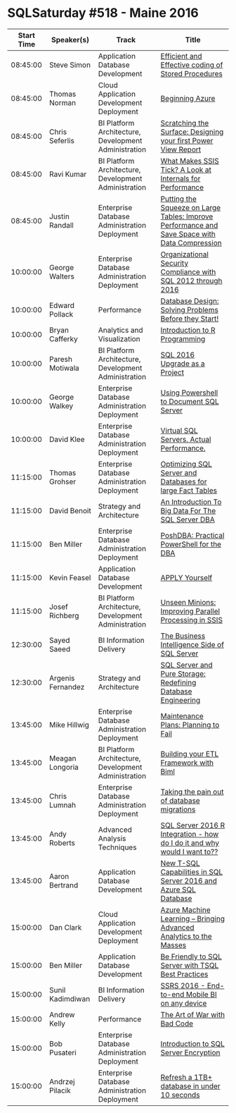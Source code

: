 # SQLSaturday #518 - Maine 2016
Start Time|Speaker(s)|Track|Title
---|---|---|---
08:45:00|Steve Simon|Application  Database Development|[Efficient and Effective coding of Stored Procedures](45151.md)
08:45:00|Thomas Norman|Cloud Application Development  Deployment|[Beginning Azure](45830.md)
08:45:00|Chris Seferlis|BI Platform Architecture, Development  Administration|[Scratching the Surface: Designing your first Power View Report](45965.md)
08:45:00|Ravi Kumar|BI Platform Architecture, Development  Administration|[What Makes SSIS Tick? A Look at Internals for Performance](46389.md)
08:45:00|Justin Randall|Enterprise Database Administration  Deployment|[Putting the Squeeze on Large Tables: Improve Performance and Save Space with Data Compression](46909.md)
10:00:00|George Walters|Enterprise Database Administration  Deployment|[Organizational Security  Compliance with SQL 2012 through 2016](45161.md)
10:00:00|Edward Pollack|Performance|[Database Design: Solving Problems Before they Start!](45177.md)
10:00:00|Bryan Cafferky|Analytics and Visualization|[Introduction to R Programming](45200.md)
10:00:00|Paresh Motiwala|BI Platform Architecture, Development  Administration|[SQL 2016 Upgrade as a Project](46213.md)
10:00:00|George Walkey|Enterprise Database Administration  Deployment|[Using Powershell to Document SQL Server](46593.md)
10:00:00|David Klee|Enterprise Database Administration  Deployment|[Virtual SQL Servers. Actual Performance.](51123.md)
11:15:00|Thomas Grohser|Enterprise Database Administration  Deployment|[Optimizing SQL Server and Databases for large Fact Tables](45139.md)
11:15:00|David Benoit|Strategy and Architecture|[An Introduction To Big Data For The SQL Server DBA](45315.md)
11:15:00|Ben Miller|Enterprise Database Administration  Deployment|[PoshDBA: Practical PowerShell for the DBA](45385.md)
11:15:00|Kevin Feasel|Application  Database Development|[APPLY Yourself](45389.md)
11:15:00|Josef Richberg|BI Platform Architecture, Development  Administration|[Unseen Minions: Improving Parallel Processing in SSIS](45967.md)
12:30:00|Sayed Saeed|BI Information Delivery|[The Business Intelligence Side of SQL Server](48126.md)
12:30:00|Argenis Fernandez|Strategy and Architecture|[SQL Server and Pure Storage: Redefining Database Engineering](48766.md)
13:45:00|Mike Hillwig|Enterprise Database Administration  Deployment|[Maintenance Plans: Planning to Fail](45157.md)
13:45:00|Meagan Longoria|BI Platform Architecture, Development  Administration|[Building your ETL Framework with Biml](45303.md)
13:45:00|Chris Lumnah|Enterprise Database Administration  Deployment|[Taking the pain out of database migrations](45317.md)
13:45:00|Andy Roberts|Advanced Analysis Techniques|[SQL Server 2016 R Integration - how do I do it and why would I want to??](45324.md)
13:45:00|Aaron Bertrand|Application  Database Development|[New T-SQL Capabilities in SQL Server 2016 and Azure SQL Database](45660.md)
15:00:00|Dan Clark|Cloud Application Development  Deployment|[Azure Machine Learning – Bringing Advanced Analytics to the Masses](45182.md)
15:00:00|Ben Miller|Application  Database Development|[Be Friendly to SQL Server with TSQL Best Practices](45383.md)
15:00:00|Sunil Kadimdiwan|BI Information Delivery|[SSRS 2016 - End-to-end Mobile BI on any device](45704.md)
15:00:00|Andrew Kelly|Performance|[The Art of War with Bad Code](47455.md)
15:00:00|Bob Pusateri|Enterprise Database Administration  Deployment|[Introduction to SQL Server Encryption](47486.md)
15:00:00|Andrzej Pilacik|Enterprise Database Administration  Deployment|[Refresh a 1TB+ database in under 10 seconds](48138.md)
